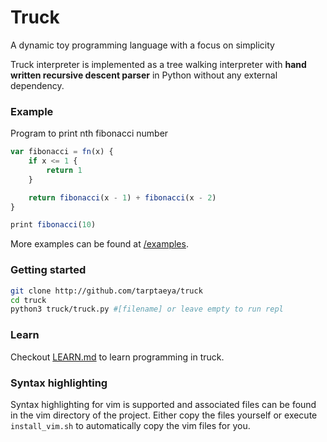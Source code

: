 # Truck
A dynamic toy programming language with a focus on simplicity

Truck interpreter is implemented as a tree walking interpreter with **hand written recursive descent parser** in Python without any external dependency.

### Example
Program to print nth fibonacci number
```javascript
var fibonacci = fn(x) {
    if x <= 1 {
        return 1
    }

    return fibonacci(x - 1) + fibonacci(x - 2)
}

print fibonacci(10)
```
More examples can be found at [/examples](https://github.com/Tarptaeya/Truck/tree/master/examples).

### Getting started
```bash
git clone http://github.com/tarptaeya/truck
cd truck
python3 truck/truck.py #[filename] or leave empty to run repl
```

### Learn
Checkout [LEARN.md](https://github.com/Tarptaeya/Truck/tree/master/docs/LEARN.md) to learn programming in truck.

### Syntax highlighting
Syntax highlighting for vim is supported and associated files can be found in the vim directory of the project. Either copy the files yourself or execute `install_vim.sh` to automatically copy the vim files for you.
